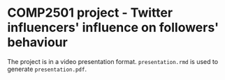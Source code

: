 # COMP2501 project - Twitter influencers' influence on followers' behaviour

The project is in a video presentation format. `presentation.rmd` is used to generate `presentation.pdf`.